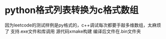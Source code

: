 # python格式列表转换为c格式数组
因为leetcode的测试样例是py格式的，c++调试每次都要手敲多维数组，太麻烦了
支持.exe文件和库调用
源代码xmake构建
编译后文件在.bin文件夹
